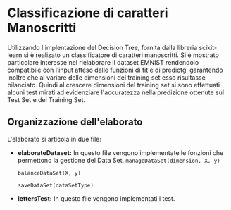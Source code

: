 # Classificazione di caratteri Manoscritti


Utilizzando l'implentazione del Decision Tree, fornita dalla libreria scikit-learn si è realizato un classificatore di caratteri manoscritti.
Si è mostrato particolare interesse nel rielaborare il dataset EMNIST rendendolo compatibile con l’input atteso dalle funzioni di fit e di predictg, garantendo inoltre che al variare delle dimensioni del training set esso risultasse bilanciato.
Quindi al crescere dimensioni del training set si sono effettuati alcuni test mirati ad evidenziare l'accuratezza nella predizione ottenute sul Test Set e del Training Set.

## Organizzazione dell'elaborato

L'elaborato si articola in due file:

 * **elaborateDataset:** In questo file vengono implementate le fonzioni che permettono la gestione del Data Set.
   ```manageDataSet(dimension, X, y)```
     
   ```balanceDataSet(X, y)```
     
   ```saveDataSet(dataSetType)```
     
     
 * **lettersTest:** In questo file vengono implementati i test. 

